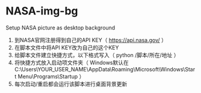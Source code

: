 # NASA-img-bg
Setup NASA picture as desktop background

1. 到NASA官网注册得到自己的API KEY（ https://api.nasa.gov/ ）
2. 在脚本文件中将API KEY改为自己的这个KEY
3. 给脚本文件建立快捷方式，以下格式写入（ python /脚本/所在/地址 ）
4. 将快捷方式放入启动项文件夹（ Windows默认在C:\Users\YOUR_USER_NAME\AppData\Roaming\Microsoft\Windows\Start Menu\Programs\Startup ）
5. 每次启动/重启都会运行该脚本进行桌面背景更新
